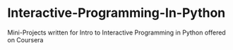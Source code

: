 # Interactive-Programming-In-Python
Mini-Projects written for Intro to Interactive Programming in Python offered on Coursera
